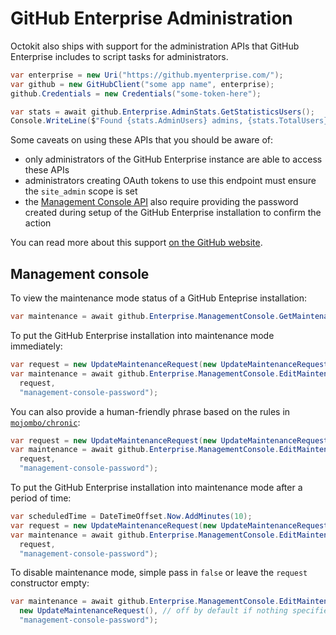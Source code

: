 # GitHub Enterprise Administration

Octokit also ships with support for the administration APIs that GitHub
Enterprise includes to script tasks for administrators.

```c#
var enterprise = new Uri("https://github.myenterprise.com/");
var github = new GitHubClient("some app name", enterprise);
github.Credentials = new Credentials("some-token-here");

var stats = await github.Enterprise.AdminStats.GetStatisticsUsers();
Console.WriteLine($"Found {stats.AdminUsers} admins, {stats.TotalUsers} total users and {stats.SuspendedUsers} suspended users");
```

Some caveats on using these APIs that you should be aware of:

- only administrators of the GitHub Enterprise instance are able to access
  these APIs
- administrators creating OAuth tokens to use this endpoint must ensure the
  `site_admin` scope is set
- the [Management Console API](https://developer.github.com/enterprise/2.18/v3/enterprise/management_console/)
  also require providing the password created during setup of the GitHub
  Enterprise installation to confirm the action

You can read more about this support [on the GitHub website](https://developer.github.com/enterprise/2.18/v3/enterprise-admin/).

## Management console

To view the maintenance mode status of a GitHub Enteprise installation:

```C#
var maintenance = await github.Enterprise.ManagementConsole.GetMaintenanceMode("management-console-password");
```

To put the GitHub Enterprise installation into maintenance mode immediately:

```C#
var request = new UpdateMaintenanceRequest(new UpdateMaintenanceRequestDetails(true));
var maintenance = await github.Enterprise.ManagementConsole.EditMaintenanceMode(
  request,
  "management-console-password");
```

You can also provide a human-friendly phrase based on the rules in
[`mojombo/chronic`](https://github.com/mojombo/chronic):

```C#
var request = new UpdateMaintenanceRequest(new UpdateMaintenanceRequestDetails(true, "tomorrow at 5pm"));
var maintenance = await github.Enterprise.ManagementConsole.EditMaintenanceMode(
  request,
  "management-console-password");
```

To put the GitHub Enterprise installation into maintenance mode after a period
of time:

```C#
var scheduledTime = DateTimeOffset.Now.AddMinutes(10);
var request = new UpdateMaintenanceRequest(new UpdateMaintenanceRequestDetails(true, scheduledTime));
var maintenance = await github.Enterprise.ManagementConsole.EditMaintenanceMode(
  request,
  "management-console-password");
```

To disable maintenance mode, simple pass in `false` or leave the `request`
constructor empty:

```c#
var maintenance = await github.Enterprise.ManagementConsole.EditMaintenanceMode(
  new UpdateMaintenanceRequest(), // off by default if nothing specified
  "management-console-password");
```
